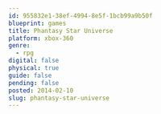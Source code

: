 ```yaml
---
id: 955832e1-38ef-4994-8e5f-1bcb99a9b50f
blueprint: games
title: Phantasy Star Universe
platform: xbox-360
genre:
  - rpg
digital: false
physical: true
guide: false
pending: false
posted: 2014-02-10
slug: phantasy-star-universe
---
```

